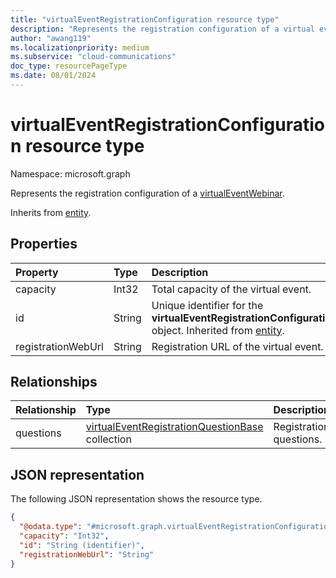 ```yaml
---
title: "virtualEventRegistrationConfiguration resource type"
description: "Represents the registration configuration of a virtual event."
author: "awang119"
ms.localizationpriority: medium
ms.subservice: "cloud-communications"
doc_type: resourcePageType
ms.date: 08/01/2024
---
```


# virtualEventRegistrationConfiguration resource type

Namespace: microsoft.graph

Represents the registration configuration of a [virtualEventWebinar](../resources/virtualeventwebinar.md).

Inherits from [entity](../resources/entity.md).

## Properties

| Property           | Type   | Description                                                                                                                  |
|:-------------------|:-------|:-----------------------------------------------------------------------------------------------------------------------------|
| capacity           | Int32  | Total capacity of the virtual event.                                                                                         |
| id                 | String | Unique identifier for the **virtualEventRegistrationConfiguration** object. Inherited from [entity](../resources/entity.md). |
| registrationWebUrl | String | Registration URL of the virtual event.                                                                                       |

## Relationships

|Relationship|Type|Description|
|:---|:---|:---|
|questions|[virtualEventRegistrationQuestionBase](../resources/virtualeventregistrationquestionbase.md) collection|Registration questions.|

## JSON representation

The following JSON representation shows the resource type.

<!-- {
  "blockType": "resource",
  "keyProperty": "id",
  "@odata.type": "microsoft.graph.virtualEventRegistrationConfiguration",
  "baseType": "microsoft.graph.entity",
  "openType": false
}
-->
``` json
{
  "@odata.type": "#microsoft.graph.virtualEventRegistrationConfiguration",
  "capacity": "Int32",  
  "id": "String (identifier)",
  "registrationWebUrl": "String"
}
```
